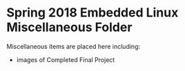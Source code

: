 # Spring 2018 Embedded Linux Miscellaneous Folder

Miscellaneous items are placed here including:  

*  images of Completed Final Project


